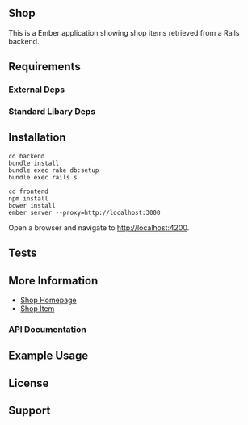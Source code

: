 ## Shop

This is a Ember application showing shop items retrieved from a Rails backend.

## Requirements


### External Deps


### Standard Libary Deps


## Installation

    cd backend
    bundle install
    bundle exec rake db:setup
    bundle exec rails s

    cd frontend
    npm install
    bower install
    ember server --proxy=http://localhost:3000

Open a browser and navigate to [http://localhost:4200](http://localhost:4200).


## Tests


## More Information

* [Shop Homepage](http://startbootstrap.com/shop-homepage)
* [Shop Item](http://startbootstrap.com/shop-item)

### API Documentation


## Example Usage

## License

## Support
